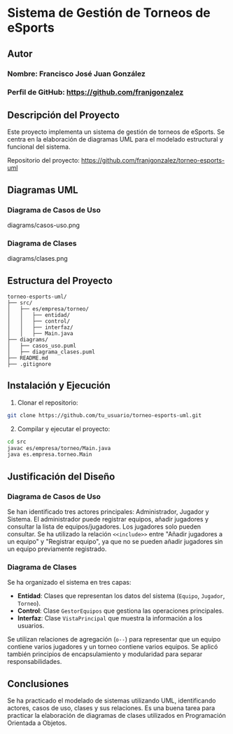 # Sistema de Gestión de Torneos de eSports

## Autor
### Nombre: Francisco José Juan González 
### Perfil de GitHub: https://github.com/franjgonzalez

## Descripción del Proyecto
Este proyecto implementa un sistema de gestión de torneos de eSports.
Se centra en la elaboración de diagramas UML para el modelado estructural y funcional del sistema.

Repositorio del proyecto: https://github.com/franjgonzalez/torneo-esports-uml

## Diagramas UML

### Diagrama de Casos de Uso
diagrams/casos-uso.png

### Diagrama de Clases
diagrams/clases.png

## Estructura del Proyecto
```
torneo-esports-uml/
├── src/
│   ├── es/empresa/torneo/
│   │   ├── entidad/
│   │   ├── control/
│   │   ├── interfaz/
│   │   ├── Main.java
├── diagrams/
│   ├── casos_uso.puml
│   ├── diagrama_clases.puml
├── README.md
├── .gitignore
```

## Instalación y Ejecución
1. Clonar el repositorio:
```bash
git clone https://github.com/tu_usuario/torneo-esports-uml.git
```

2. Compilar y ejecutar el proyecto:
```bash
cd src
javac es/empresa/torneo/Main.java
java es.empresa.torneo.Main
```

## Justificación del Diseño

### Diagrama de Casos de Uso
Se han identificado tres actores principales: Administrador, Jugador y Sistema. El administrador puede registrar equipos, añadir jugadores y consultar la lista de equipos/jugadores. Los jugadores solo pueden consultar. Se ha utilizado la relación `<<include>>` entre "Añadir jugadores a un equipo" y "Registrar equipo", ya que no se pueden añadir jugadores sin un equipo previamente registrado.

### Diagrama de Clases
Se ha organizado el sistema en tres capas:
- **Entidad**: Clases que representan los datos del sistema (`Equipo`, `Jugador`, `Torneo`).
- **Control**: Clase `GestorEquipos` que gestiona las operaciones principales.
- **Interfaz**: Clase `VistaPrincipal` que muestra la información a los usuarios.

Se utilizan relaciones de agregación (`o--`) para representar que un equipo contiene varios jugadores y un torneo contiene varios equipos. Se aplicó también principios de encapsulamiento y modularidad para separar responsabilidades.

## Conclusiones
Se ha practicado el modelado de sistemas utilizando UML, identificando actores, casos de uso, clases y sus relaciones. Es una buena tarea para practicar la elaboración de diagramas de clases utilizados en Programación Orientada a Objetos.
